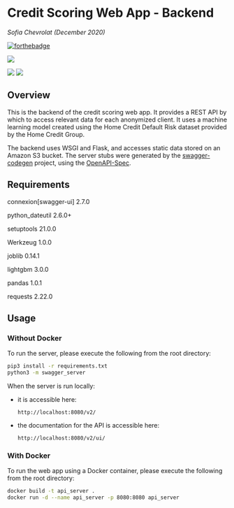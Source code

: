 # Credit Scoring Web App - Backend
*Sofia Chevrolat (December 2020)*

[![forthebadge](https://forthebadge.com/images/badges/made-with-python.svg)](https://madimedia.pro)

![](https://img.shields.io/badge/USES-Docker-2496ED?style=for-the-badge&logo=Docker)

![](https://img.shields.io/badge/REST_API_SERVER-Heroku-430098?style=for-the-badge&logo=Heroku)
![](https://img.shields.io/badge/DOCUMENTED_WITH-Swagger-85EA2D?style=for-the-badge&logo=Swagger)

## Overview
This is the backend of the credit scoring web app. 
It provides a REST API by which to access relevant data for each anonymized client.
It uses a machine learning model created using the Home Credit Default Risk dataset provided by the Home Credit Group.

The backend uses WSGI and Flask, and accesses static data stored on an Amazon S3 bucket.
The server stubs were generated by the [swagger-codegen](https://github.com/swagger-api/swagger-codegen) project, using the
[OpenAPI-Spec](https://github.com/swagger-api/swagger-core/wiki).  

## Requirements
connexion[swagger-ui] 2.7.0

python_dateutil 2.6.0+

setuptools 21.0.0

Werkzeug 1.0.0

joblib 0.14.1

lightgbm 3.0.0

pandas 1.0.1

requests 2.22.0

## Usage
### Without Docker
To run the server, please execute the following from the root directory:

```bash
pip3 install -r requirements.txt
python3 -m swagger_server
```

When the server is run locally:
- it is accessible here:

    ```
    http://localhost:8080/v2/
    ```

- the documentation for the API is accessible here: 

    ```
    http://localhost:8080/v2/ui/
    ```

### With Docker
To run the web app using a Docker container, please execute the following from the root directory:

```bash
docker build -t api_server .
docker run -d --name api_server -p 8080:8080 api_server
```
